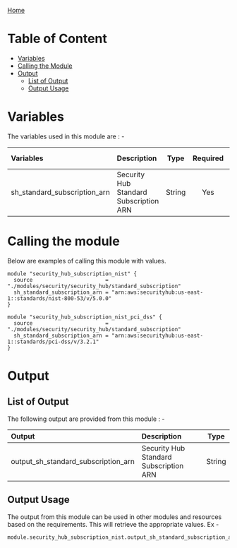 [Home](../../../../README.md)

# Table of Content

- [Variables](#variables)
- [Calling the Module](#calling-the-module)
- [Output](#output)
    - [List of Output](#list-of-output)
    - [Output Usage](#output-usage)

# Variables

The variables used in this module are : -

| Variables | Description | Type | Required | Default Values |
|:----------|:------------|:----:|:--------:|:--------------:|
| sh_standard_subscription_arn | Security Hub Standard Subscription ARN | String | Yes | NA |

# Calling the module

Below are examples of calling this module with values.

```
module "security_hub_subscription_nist" {
  source                       = "./modules/security/security_hub/standard_subscription"
  sh_standard_subscription_arn = "arn:aws:securityhub:us-east-1::standards/nist-800-53/v/5.0.0"
}

module "security_hub_subscription_nist_pci_dss" {
  source                       = "./modules/security/security_hub/standard_subscription"
  sh_standard_subscription_arn = "arn:aws:securityhub:us-east-1::standards/pci-dss/v/3.2.1"
}
```

# Output

## List of Output
The following output are provided from this module : -

| Output | Description | Type |
|:------ |:------------|:----:|
| output_sh_standard_subscription_arn | Security Hub Standard Subscription ARN | String |

## Output Usage

The output from this module can be used in other modules and resources based on the requirements. This will retrieve the appropriate values. Ex -

```
module.security_hub_subscription_nist.output_sh_standard_subscription_arn
```